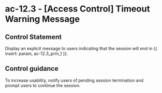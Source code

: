 # ac-12.3 - \[Access Control\] Timeout Warning Message

## Control Statement

Display an explicit message to users indicating that the session will end in {{ insert: param, ac-12.3_prm_1 }}.

## Control guidance

To increase usability, notify users of pending session termination and prompt users to continue the session.
